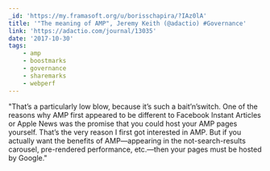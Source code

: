 ```yaml
---
_id: 'https://my.framasoft.org/u/borisschapira/?IAz0lA'
title: '"The meaning of AMP", Jeremy Keith (@adactio) #Governance'
link: 'https://adactio.com/journal/13035'
date: '2017-10-30'
tags:
    - amp
    - boostmarks
    - governance
    - sharemarks
    - webperf
---
```


<div class="markdown"><p>&quot;That’s a particularly low blow, because it’s such a bait’n’switch. One of the reasons why AMP first appeared to be different to Facebook Instant Articles or Apple News was the promise that you could host your AMP pages yourself. That’s the very reason I first got interested in AMP. But if you actually want the benefits of AMP—appearing in the not-search-results carousel, pre-rendered performance, etc.—then your pages must be hosted by Google.&quot;
</p></div>
